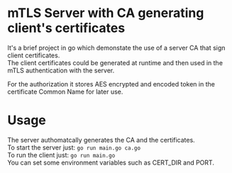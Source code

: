 # mTLS Server with CA generating client's certificates

It's a brief project in go which demonstate the use of a server CA that sign client certificates. </br> The client certificates could be generated at runtime and then used in the mTLS authentication with the server.

For the authorization it stores AES encrypted and encoded token in the certificate Common Name for later use.

# Usage
The server authomatcally generates the CA and the certificates.  
To start the server just: `go run main.go ca.go`  
To run the client just: `go run main.go`  
You can set some environment variables such as CERT_DIR and PORT.
